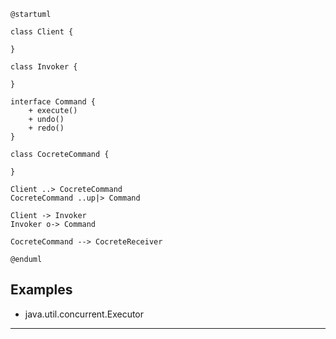 ```puml
@startuml

class Client {

}

class Invoker {

}

interface Command {
    + execute()
    + undo()
    + redo()
}

class CocreteCommand {

}

Client ..> CocreteCommand
CocreteCommand ..up|> Command

Client -> Invoker
Invoker o-> Command

CocreteCommand --> CocreteReceiver

@enduml
```

## Examples

* java.util.concurrent.Executor

---
